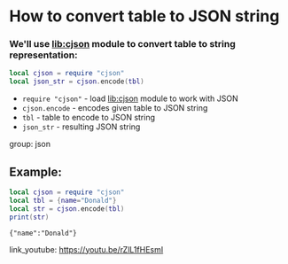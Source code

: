 # How to convert table to JSON string

### We'll use [lib:cjson](https://onelinerhub.com/lua/install-cjson-module-with-luarocks) module to convert table to string representation:

```lua
local cjson = require "cjson"
local json_str = cjson.encode(tbl)
```

- `require "cjson"` - load [lib:cjson](https://onelinerhub.com/lua/install-cjson-module-with-luarocks) module to work with JSON
- `cjson.encode` - encodes given table to JSON string
- `tbl` - table to encode to JSON string
- `json_str` - resulting JSON string

group: json

## Example: 
```lua
local cjson = require "cjson"
local tbl = {name="Donald"}
local str = cjson.encode(tbl)
print(str)
```
```
{"name":"Donald"}

```

link_youtube: https://youtu.be/rZlL1fHEsmI

